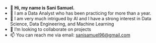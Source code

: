 - 👋 **Hi, my name is Sani Samuel.**
- 👀 I am a Data Analyst who has been practicing for more than a year. 
- 🌱 I am very much intrigued by AI and I have a strong interest in Data Science, Data Engineering, and Machine Learning
- 💞️ I’m looking to collaborate on projects 
- 📫 You can reach me via email: sanisamuel96@gmail.com 

<!---
Samshad1/Samshad1 is a ✨ special ✨ repository because its `README.md` (this file) appears on your GitHub profile.
You can click the Preview link to take a look at your changes.
--->
